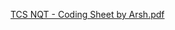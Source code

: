 [TCS NQT - Coding Sheet by Arsh.pdf](https://github.com/sahil-rawat-2110/TCS-NQT-Coding-Sheet-by-Arsh/files/14482652/TCS.NQT.-.Coding.Sheet.by.Arsh.pdf)
